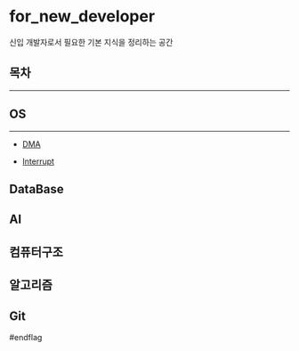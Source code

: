 # for_new_developer
신입 개발자로서 필요한 기본 지식을 정리하는 공간





## 목차

---

## OS

---

+ [DMA](./OS/DMA.md)

+ [Interrupt](./OS/Interrupt.md)

















## DataBase

## AI

## 컴퓨터구조

## 알고리즘

## Git



#endflag

